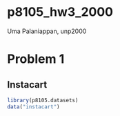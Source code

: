 p8105\_hw3\_2000
================
Uma Palaniappan, unp2000

# Problem 1

## Instacart

``` r
library(p8105.datasets)
data("instacart") 
```
